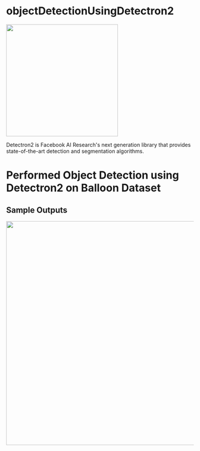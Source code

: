 # objectDetectionUsingDetectron2
<img src=".github/Detectron2-Logo-Horz.svg" width="300" >

Detectron2 is Facebook AI Research's next generation library
that provides state-of-the-art detection and segmentation algorithms.

# Performed Object Detection using Detectron2 on Balloon Dataset

## Sample Outputs
<img src=images/output_03.png width="600">

